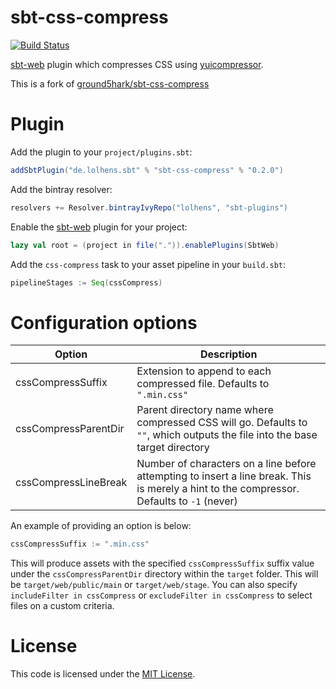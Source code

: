 sbt-css-compress
===========
[![Build Status](https://teamcity.lolhens.de/app/rest/builds/buildType:SbtCssCompress_Build/statusIcon.svg)](https://teamcity.lolhens.de/viewType.html?buildTypeId=SbtCssCompress_Build&guest=1)

[sbt-web] plugin which compresses CSS using [yuicompressor].

This is a fork of [ground5hark/sbt-css-compress]

Plugin
======
Add the plugin to your `project/plugins.sbt`:
```scala
addSbtPlugin("de.lolhens.sbt" % "sbt-css-compress" % "0.2.0")
```

Add the bintray resolver:
```scala
resolvers += Resolver.bintrayIvyRepo("lolhens", "sbt-plugins")
```

Enable the [sbt-web] plugin for your project:
```scala
lazy val root = (project in file(".")).enablePlugins(SbtWeb)
```

Add the `css-compress` task to your asset pipeline in your `build.sbt`:
```scala
pipelineStages := Seq(cssCompress)
```

Configuration options
=====================
Option                | Description
----------------------|------------
cssCompressSuffix     | Extension to append to each compressed file. Defaults to `".min.css"`
cssCompressParentDir  | Parent directory name where compressed CSS will go. Defaults to `""`, which outputs the file into the base target directory
cssCompressLineBreak  | Number of characters on a line before attempting to insert a line break. This is merely a hint to the compressor. Defaults to `-1` (never)

An example of providing an option is below:

```scala
cssCompressSuffix := ".min.css"
```

This will produce assets with the specified `cssCompressSuffix` suffix value under the `cssCompressParentDir`
directory within the `target` folder. This will be `target/web/public/main` or `target/web/stage`. You can also specify
`includeFilter in cssCompress` or `excludeFilter in cssCompress` to select files on a custom criteria.

License
=======
This code is licensed under the [MIT License].

[ground5hark/sbt-css-compress]:https://github.com/ground5hark/sbt-css-compress
[sbt-web]:https://github.com/sbt/sbt-web
[yuicompressor]:http://yui.github.io/yuicompressor/
[MIT License]:http://opensource.org/licenses/MIT
